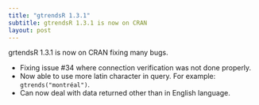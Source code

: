 ```yaml
---
title: "gtrendsR 1.3.1"
subtitle: gtrendsR 1.3.1 is now on CRAN
layout: post
---
```


grtendsR 1.3.1 is now on CRAN fixing many bugs.

- Fixing issue #34 where connection verification was not done properly.
- Now able to use more latin character in query. For example: `gtrends("montréal")`.
- Can now deal with data returned other than in English language.
